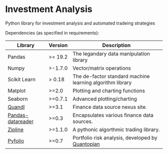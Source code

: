 # Investment Analysis 
Python library for investment analysis and automated tradeing strategies


Dependencies (as specified in requirements):

Library | Version | Description
--- | --- |  ---
Pandas | >= 19.2 | The legandary data manipulation library
Numpy | >-1.7.0 | Vector/matrix operations
Scikit Learn | > 0.18 | The de-factor standard machine learning algorithm library
Matplot | >=2.0 | Plotting and charting functions
Seaborn | >=0.7.1 | Advanced plotting/charting
[Quandl](https://www.quandl.com/tools/python) | >=3.1| Finance data source nexus site. 
[Pandas-datareader](https://pandas-datareader.readthedocs.io/en/latest/index.html) | >=0.3 | Encapsulates various finance data sources.
[Zipline](http://www.zipline.io/) | >=1.1.0 | A pythonic algorthmic trading library.
[Pyfolio](https://quantopian.github.io/pyfolio/#pyfolio)| >=0.7 | Portfolio risk analysis, developed by [Quantopian](https://www.quantopian.com/home)

